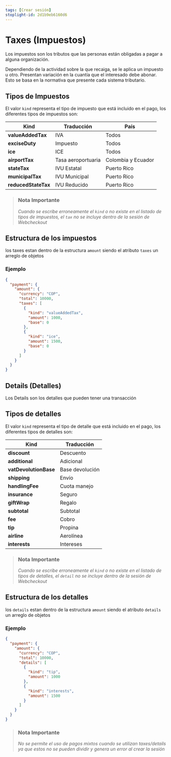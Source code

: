 ```yaml
---
tags: [Crear sesión]
stoplight-id: 2d1b9eb6160d6
---
```


# Taxes (Impuestos)

Los impuestos son los tributos que las personas están obligadas a pagar a alguna organización.

Dependiendo de la actividad sobre la que recaiga, se le aplica un impuesto u otro. Presentan variación en la cuantía que el interesado debe abonar. Esto se basa en la normativa que presente cada sistema tributario.

## Tipos de Impuestos

El valor `kind` representa el tipo de impuesto que está incluido en el pago, los diferentes tipos de impuestos son:


Kind | Traducción | País
---------|----------|---------
 **valueAddedTax** | IVA | Todos
 **exciseDuty** | Impuesto | Todos
 **ice** | ICE | Todos
 **airportTax** | Tasa aeroportuaria | Colombia y Ecuador
 **stateTax** | IVU Estatal | Puerto Rico
 **municipalTax** | IVU Municipal | Puerto Rico
 **reducedStateTax** | IVU Reducido | Puerto Rico

<!-- theme: warning -->
> ### Nota Importante
>
> *Cuando se escribe erroneamente el `kind` o no existe en el listado de tipos de impuestos, el `tax` no se incluye dentro de la sesión de Webcheckout*

## Estructura de los impuestos

los taxes estan dentro de la estructura `amount` siendo el atributo `taxes` un arreglo de objetos

### Ejemplo

```json
{
  "payment": {
    "amount": {
      "currency": "COP",
      "total": 10000,
      "taxes": [
        {
          "kind": "valueAddedTax",
          "amount": 1000,
          "base": 0
        },
        {
          "kind": "ice",
          "amount": 1500,
          "base": 0
        }
      ]
    }
  }
}
```

## Details (Detalles)

Los Details son los detalles que pueden tener una transacción

## Tipos de detalles

El valor `kind` representa el tipo de detalle que está incluido en el pago, los diferentes tipos de detalles son:


Kind | Traducción 
---------|----------
 **discount** | Descuento 
 **additional** | Adicional 
 **vatDevolutionBase** | Base devolución 
 **shipping** | Envío
 **handlingFee** | Cuota manejo 
 **insurance** | Seguro
 **giftWrap** | Regalo
 **subtotal** | Subtotal
 **fee** | Cobro
 **tip** | Propina
 **airline** | Aerolínea
 **interests** | Intereses
 
 <!-- theme: warning -->
> ### Nota Importante
>
> *Cuando se escribe erroneamente el `kind` o no existe en el listado de tipos de detalles, el `detail` no se incluye dentro de la sesión de Webcheckout*

## Estructura de los detalles

los `details` estan dentro de la estructura `amount` siendo el atributo `details` un arreglo de objetos

### Ejemplo

```json
{
  "payment": {
    "amount": {
      "currency": "COP",
      "total": 10000,
      "details": [
        {
          "kind": "tip",
          "amount": 1000
        },
        {
          "kind": "interests",
          "amount": 1500
        }
      ]
    }
  }
}
```

<!-- theme: danger -->
> ### Nota Importante
>
> *No se permite el uso de pagos mixtos cuando se utilizan taxes/details ya que estos no se pueden dividir y genera un error al crear la sesión*


